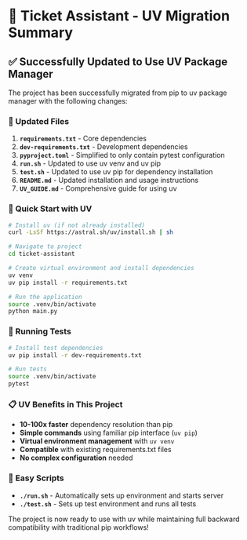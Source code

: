 # 🎫 Ticket Assistant - UV Migration Summary

## ✅ Successfully Updated to Use UV Package Manager

The project has been successfully migrated from pip to uv package manager with the following changes:

### 📁 Updated Files

1. **`requirements.txt`** - Core dependencies
2. **`dev-requirements.txt`** - Development dependencies  
3. **`pyproject.toml`** - Simplified to only contain pytest configuration
4. **`run.sh`** - Updated to use uv venv and uv pip
5. **`test.sh`** - Updated to use uv pip for dependency installation
6. **`README.md`** - Updated installation and usage instructions
7. **`UV_GUIDE.md`** - Comprehensive guide for using uv

### 🚀 Quick Start with UV

```bash
# Install uv (if not already installed)
curl -LsSf https://astral.sh/uv/install.sh | sh

# Navigate to project
cd ticket-assistant

# Create virtual environment and install dependencies
uv venv
uv pip install -r requirements.txt

# Run the application
source .venv/bin/activate
python main.py
```

### 🧪 Running Tests

```bash
# Install test dependencies
uv pip install -r dev-requirements.txt

# Run tests
source .venv/bin/activate
pytest
```

### 📋 UV Benefits in This Project

- **10-100x faster** dependency resolution than pip
- **Simple commands** using familiar pip interface (`uv pip`)
- **Virtual environment management** with `uv venv`
- **Compatible** with existing requirements.txt files
- **No complex configuration** needed

### 🔧 Easy Scripts

- **`./run.sh`** - Automatically sets up environment and starts server
- **`./test.sh`** - Sets up test environment and runs all tests

The project is now ready to use with uv while maintaining full backward compatibility with traditional pip workflows!
